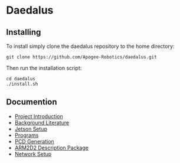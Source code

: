 # Daedalus

## Installing
To install simply clone the daedalus repository to the home directory:

```
git clone https://github.com/Apogee-Robotics/daedalus.git
```
Then run the installation script:

```
cd daedalus
./install.sh
```

## Documention
- [Project Introduction](./docs/introduction.md)
- [Background Literature](./docs/literature.md)
- [Jetson Setup](./docs/jetson_setup.md)
- [Programs](./docs/programs.md)
- [PCD Generation](./docs/pcd_generation.md)
- [ARM2D2 Description Package](./arm2d2_description/README.md)
- [Network Setup](./docs/network_setup.md)

